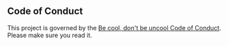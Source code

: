 ## Code of Conduct

This project is governed by the [Be cool, don't be uncool Code of Conduct](https://youtu.be/dQw4w9WgXcQ). Please make sure you read it.